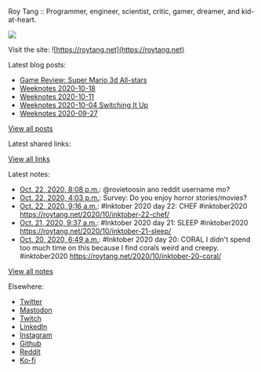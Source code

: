 Roy Tang :: Programmer, engineer, scientist, critic, gamer, dreamer, and kid-at-heart.

![](https://roytang.net/img/profile.jpg)

Visit the site: ![https://roytang.net](https://roytang.net)

Latest blog posts:

- [Game Review: Super Mario 3d All-stars](https://roytang.net/2020/10/mario-3d-all-stars/)
- [Weeknotes 2020-10-18](https://roytang.net/2020/10/weeknotes-2020-10-18/)
- [Weeknotes 2020-10-11](https://roytang.net/2020/10/weeknotes-2020-10-11/)
- [Weeknotes 2020-10-04 Switching It Up](https://roytang.net/2020/10/weeknotes-2020-10-04/)
- [Weeknotes 2020-09-27](https://roytang.net/2020/09/weeknotes-2020-09-27/)

[View all posts](https://roytang.net/blog)

Latest shared links:


[View all links](https://roytang.net/links)

Latest notes:

- [Oct. 22, 2020, 8:08 p.m.](https://roytang.net/2020/10/1319370069479018496/): @rovietoosin ano reddit username mo?
- [Oct. 22, 2020, 4:03 p.m.](https://roytang.net/2020/10/1319308503903731712/): Survey: Do you enjoy horror stories/movies?
- [Oct. 22, 2020, 9:16 a.m.](https://roytang.net/2020/10/1319205938520158208/): #Inktober 2020 day 22: CHEF #inktober2020 https://roytang.net/2020/10/inktober-22-chef/
- [Oct. 21, 2020, 9:37 a.m.](https://roytang.net/2020/10/1318848815240081408/): #Inktober 2020 day 21: SLEEP #inktober2020 https://roytang.net/2020/10/inktober-21-sleep/
- [Oct. 20, 2020, 6:49 a.m.](https://roytang.net/2020/10/1318444091483459584/): #Inktober 2020 day 20: CORAL I didn&#x27;t spend too much time on this because I find corals weird and creepy. #inktober2020 https://roytang.net/2020/10/inktober-20-coral/

[View all notes](https://roytang.net/notes)

Elsewhere:

- [Twitter](https://twitter.com/roytang)
- [Mastodon](https://mastodon.technology/@roytang)
- [Twitch](https://twitch.tv/twitchyroy)
- [LinkedIn](https://www.linkedin.com/in/roytang)
- [Instagram](https://instagram.com/roytang0400)
- [Github](https://github.com/roytang)
- [Reddit](https://reddit.com/u/hungryroy)
- [Ko-fi](https://ko-fi.com/roytang)